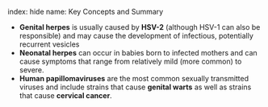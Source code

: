 index: hide
name: Key Concepts and Summary

  *  **Genital herpes** is usually caused by  **HSV-2** (although HSV-1 can also be responsible) and may cause the development of infectious, potentially recurrent vesicles
  *  **Neonatal herpes** can occur in babies born to infected mothers and can cause symptoms that range from relatively mild (more common) to severe.
  *  **Human papillomaviruses** are the most common sexually transmitted viruses and include strains that cause  **genital warts** as well as strains that cause  **cervical cancer**.
